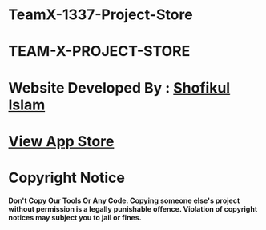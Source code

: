 # TeamX-1337-Project-Store
# TEAM-X-PROJECT-STORE

<h1>Website Developed By : <a href="https://www.facebook.com/S80F9KU50"> Shofikul Islam </a></h1>
<h1><a href="https://weareteamx.github.io/ProjectStore/">View App Store</a></h1>
<h1>Copyright Notice</h1>
<h4>Don't Copy Our Tools Or Any Code. Copying someone else's project without permission is a legally punishable offence. Violation of copyright notices may subject you to jail or fines.</h4>

